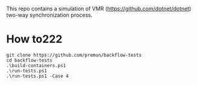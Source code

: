 This repo contains a simulation of VMR (https://github.com/dotnet/dotnet) two-way synchronization process.

# How to222

```
git clone https://github.com/premun/backflow-tests
cd backflow-tests
.\build-containers.ps1
.\run-tests.ps1
.\run-tests.ps1 -Case 4
```
